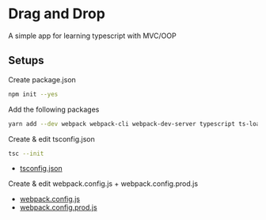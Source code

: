 # Drag and Drop

A simple app for learning typescript with MVC/OOP

## Setups

Create package.json

```bash
npm init --yes
```

Add the following packages

```bash
yarn add --dev webpack webpack-cli webpack-dev-server typescript ts-loader
```

Create & edit tsconfig.json

```bash
tsc --init
```

- [tsconfig.json]("./tsconfig.json")

Create & edit webpack.config.js + webpack.config.prod.js

- [webpack.config.js]("./webpack.config.js")
- [webpack.config.prod.js]("./webpack.config.prod.js")
